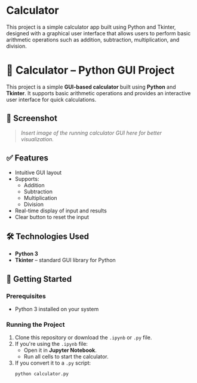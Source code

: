 # Calculator
This project is a simple calculator app built using Python and Tkinter, designed with a graphical user interface that allows users to perform basic arithmetic operations such as addition, subtraction, multiplication, and division.
# 🧮 Calculator – Python GUI Project

This project is a simple **GUI-based calculator** built using **Python** and **Tkinter**. It supports basic arithmetic operations and provides an interactive user interface for quick calculations.

## 📸 Screenshot

<!-- Add a screenshot of the GUI here -->
> _Insert image of the running calculator GUI here for better visualization._

## ✅ Features

- Intuitive GUI layout
- Supports:
  - Addition
  - Subtraction
  - Multiplication
  - Division
- Real-time display of input and results
- Clear button to reset the input

## 🛠 Technologies Used

- **Python 3**
- **Tkinter** – standard GUI library for Python

## 🚀 Getting Started

### Prerequisites

- Python 3 installed on your system

### Running the Project

1. Clone this repository or download the `.ipynb` or `.py` file.
2. If you're using the `.ipynb` file:
   - Open it in **Jupyter Notebook**.
   - Run all cells to start the calculator.
3. If you convert it to a `.py` script:
   ```bash
   python calculator.py
